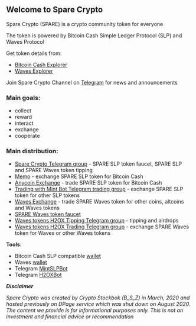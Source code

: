 ## Welcome to Spare Crypto

Spare Crypto (SPARE) is a crypto community token for everyone

The token is powered by Bitcoin Cash Simple Ledger Protocol (SLP) and Waves Protocol

Get token details from:
- [Bitcoin Cash Explorer](https://explorer.bitcoin.com/bch/token/628db847bd246dfa5e41559eeee87915666fccccf50a2ea56f97cfe653030fe8)
- [Waves Explorer](https://wavesexplorer.com/assets/GP4U9nK5vvNxmUKi5zqQ3LZgydG1fDnDopTFfhGYztTL)

Join Spare Crypto Channel on [Telegram](https://t.me/sparecrypto) for news and announcements

### Main goals:
- collect
- reward
- interact
- exchange
- cooperate

### Main distribution:
- [Spare Crypto Telegram group](https://t.me/sparecryptofaucet) - SPARE SLP token faucet, SPARE SLP and SPARE Waves token tipping
- [Memo](https://memo.cash/token/628db847bd246dfa5e41559eeee87915666fccccf50a2ea56f97cfe653030fe8?for-sale) - exchange SPARE SLP token for Bitcoin Cash
- [Anycoin Exchange](https://anycoin.cash) - trade SPARE SLP token for Bitcoin Cash
- [Trading with Mint Bot Telegram trading group](https://t.me/mintslptrade) - exchange SPARE SLP token for other SLP tokens
- [Waves Exchange](https://waves.exchange) - trade SPARE Waves token for other coins, altcoins and Waves tokens
- [SPARE Waves token faucet](https://h2ox.io/F6_43GUZQM9IE8OT2)
- [Waves tokens H2OX Tipping Telegram group](https://t.me/H2OXTipping) - tipping and airdrops
- [Waves tokens H2OX Trading Telegram group](https://t.me/H2OXTrading) - exchange SPARE Waves token for Waves or other Waves tokens

**Tools**:
- Bitcoin Cash SLP compatible [wallet](https://wallet.bitcoin.com)
- Waves [wallet](https://waves.exchange)
- Telegram [MintSLPBot](https://t.me/MintSLPBot)
- Telegram [H2OXBot](https://t.me//h2oxbot)


**_Disclaimer_**

_Spare Crypto was created by Crypto Stockbok (B_S_Z) in March, 2020 and hosted previously on DPage service which was shut down on August 2020. The content we provide is for informational purposes only. This is not an investment and financial advice or recommendation_


